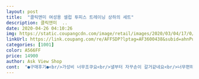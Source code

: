 ```yaml
---
layout: post 
title:  "클릭앤미 여성용 셀럽 투피스 트레이닝 상하의 세트" 
description: 클릭앤미  ..
date: 2020-04-26 04:10:26 
img: https://static.coupangcdn.com/image/retail/images/2020/03/04/17/0/c8c8e1e4-19f1-4f46-a80b-ec7c11a0b776.jpg 
linkUrl: https://link.coupang.com/re/AFFSDP?lptag=AF3600438&subid=ahnPublicAsk&pageKey=1321499088&itemId=2342601965&vendorItemId=3762562231&traceid=V0-113-c5a47aed409d36c0 
categories: [1001] 
color: A566FF 
price: 14900 
author: Ask View Shop 
cont:  "●구매후기●<br/>가성비 너무조쿠요<br/>낼부터 자꾸손이 갈거같네요<br/>너무편하구요 예뻐요 다들 이뿌다고 난리<br/>되나요??<br/>맘에들어요 이쁘게 잘입을게요~^^네이비도<br/>사고싶은데 품절이네요ㅜㅜ재입고 언제<br/>상품평이 상이해서 반신반의했는데 전 꽤 만족이예요 재질이 바람이 안 통하는건 맞는데 그래서 구김 안가게 깔끔히 입을 수 있을꺼 같아요 요기조기 군살도 가려주고 몸의 굴곡도 살짝보여 대체적으로 만족임돵<br/>" 
---
```

